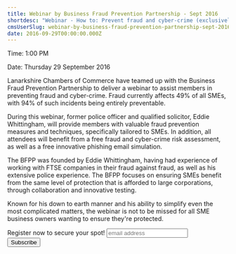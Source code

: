 ```yaml
---
title: Webinar by Business Fraud Prevention Partnership - Sept 2016
shortdesc: "Webinar - How to: Prevent fraud and cyber-crime (exclusively for Lanarkshire Chamber Members)"
cmsUserSlug: webinar-by-business-fraud-prevention-partnership-sept-2016
date: 2016-09-29T00:00:00.000Z
---
```


Time: 1:00 PM

Date: Thursday 29 September 2016

Lanarkshire Chambers of Commerce have teamed up with the Business Fraud Prevention Partnership to deliver a webinar to assist members in preventing fraud and cyber-crime. Fraud currently affects 49% of all SMEs, with 94% of such incidents being entirely preventable.

During this webinar, former police officer and qualified solicitor, Eddie Whittingham, will provide members with valuable fraud prevention measures and techniques, specifically tailored to SMEs. In addition, all attendees will benefit from a free fraud and cyber-crime risk assessment, as well as a free innovative phishing email simulation.

The BFPP was founded by Eddie Whittingham, having had experience of working with FTSE companies in their fraud against fraud, as well as his extensive police experience. The BFPP focuses on ensuring SMEs benefit from the same level of protection that is afforded to large corporations, through collaboration and innovative testing.

Known for his down to earth manner and his ability to simplify even the most complicated matters, the webinar is not to be missed for all SME business owners wanting to ensure they're protected.

<div id="mc_embed_signup" class="mc-events">
    <form action=
    "//thebfpp.us13.list-manage.com/subscribe/post?u=c0cf00f444bef656c188f1481&amp;id=d8b8b0f763"
    class="validate" id="mc-embedded-subscribe-form" method="post" name=
    "mc-embedded-subscribe-form" novalidate="" target="_blank">
        <div id="mc_embed_signup_scroll">
            <label for="mce-EMAIL">Register now to secure your spot!</label>
            <input class="email" id="mce-EMAIL" name="EMAIL" placeholder=
            "email address" required="" type="email" value=""> 
            <!-- real people should not fill this in and expect good things - do not remove this or risk form bot signups-->
            <div aria-hidden="true" style="position: absolute; left: -5000px;">
                <input name="b_c0cf00f444bef656c188f1481_d8b8b0f763" tabindex=
                "-1" type="text" value="">
            </div>
            <div class="clear">
                <input class="button" id="mc-embedded-subscribe" name=
                "subscribe" type="submit" value="Subscribe">
            </div>
        </div>
    </form>
</div>
